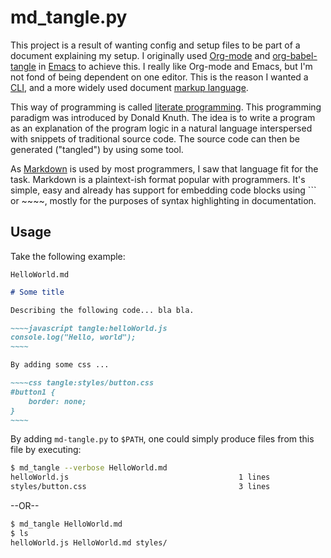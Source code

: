 # md_tangle.py

This project is a result of wanting config and setup files to be part of a document 
explaining my setup. I originally used [Org-mode][1] and [org-babel-tangle][2] in 
[Emacs][3] to achieve this. I really like Org-mode and Emacs, but I'm not fond of
being dependent on one editor. This is the reason I wanted a [CLI][4], and a more 
widely used document [markup language][5].

This way of programming is called [literate programming][6]. This programming paradigm 
was introduced by Donald Knuth. The idea is to write a program as an explanation of the
program logic in a natural language interspersed with snippets of traditional source code.
The source code can then be generated ("tangled") by using some tool.

As [Markdown][7] is used by most programmers, I saw that language fit for the task.
Markdown is a plaintext-ish format popular with programmers. It's simple, easy and 
already has support for embedding code blocks using ``` or ~~~~, mostly 
for the purposes of syntax highlighting in documentation.

## Usage

Take the following example:

`HelloWorld.md`
```markdown
# Some title

Describing the following code... bla bla.

~~~~javascript tangle:helloWorld.js
console.log("Hello, world");
~~~~

By adding some css ... 

~~~~css tangle:styles/button.css
#button1 {
    border: none;
}
~~~~

```

By adding `md-tangle.py` to `$PATH`, one could simply produce files from this file by
executing:

```bash
$ md_tangle --verbose HelloWorld.md
helloWorld.js                                      1 lines
styles/button.css                                  3 lines
```

--OR--

```bash
$ md_tangle HelloWorld.md
$ ls 
helloWorld.js HelloWorld.md styles/
```

[1]: https://en.wikipedia.org/wiki/Org-mode
[2]: https://orgmode.org/manual/Extracting-source-code.html
[3]: https://www.gnu.org/software/emacs/
[4]: https://en.wikipedia.org/wiki/Command-line_interface
[5]: https://en.wikipedia.org/wiki/Markup_language
[6]: https://en.wikipedia.org/wiki/Literate_programming
[7]: https://en.wikipedia.org/wiki/Markdown
